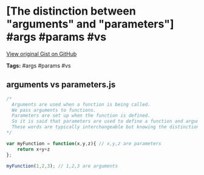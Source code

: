 # [The distinction between "arguments" and "parameters"] #args #params #vs

[View original Gist on GitHub](https://gist.github.com/Integralist/7694814)

**Tags:** #args #params #vs

## arguments vs parameters.js

```javascript
/*
  Arguments are used when a function is being called. 
  We pass arguments to functions. 
  Parameters are set up when the function is defined. 
  So it is said that parameters are used to define a function and arguments are used to invoke a function. 
  These words are typically interchangeable but knowing the distinction can be handy.
*/

var myFunction = function(x,y,z){ // x,y,z are parameters
    return x+y+z
};

myFunction(1,2,3); // 1,2,3 are arguments
```

